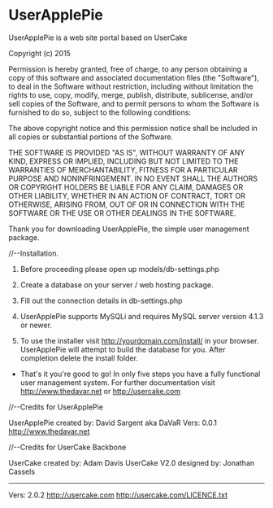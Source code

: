 # UserApplePie
UserApplePie is a web site portal based on UserCake

Copyright (c) 2015

Permission is hereby granted, free of charge, to any person obtaining a copy
of this software and associated documentation files (the "Software"), to deal
in the Software without restriction, including without limitation the rights
to use, copy, modify, merge, publish, distribute, sublicense, and/or sell
copies of the Software, and to permit persons to whom the Software is
furnished to do so, subject to the following conditions:

The above copyright notice and this permission notice shall be included in
all copies or substantial portions of the Software.

THE SOFTWARE IS PROVIDED "AS IS", WITHOUT WARRANTY OF ANY KIND, EXPRESS OR
IMPLIED, INCLUDING BUT NOT LIMITED TO THE WARRANTIES OF MERCHANTABILITY,
FITNESS FOR A PARTICULAR PURPOSE AND NONINFRINGEMENT. IN NO EVENT SHALL THE
AUTHORS OR COPYRIGHT HOLDERS BE LIABLE FOR ANY CLAIM, DAMAGES OR OTHER
LIABILITY, WHETHER IN AN ACTION OF CONTRACT, TORT OR OTHERWISE, ARISING FROM,
OUT OF OR IN CONNECTION WITH THE SOFTWARE OR THE USE OR OTHER DEALINGS IN
THE SOFTWARE.


Thank you for downloading UserApplePie, the simple user management package.

//--Installation.

1. Before proceeding please open up models/db-settings.php

2. Create a database on your server / web hosting package.

3. Fill out the connection details in db-settings.php

4. UserApplePie supports MySQLi and requires MySQL server version 4.1.3 or newer.

5. To use the installer visit http://yourdomain.com/install/ in your browser. UserApplePie will attempt to build the database for you. After completion
   delete the install folder.

-  That's it you're good to go! In only five steps you have a fully functional user management system.
   For further documentation visit http://www.thedavar.net or http://usercake.com

//--Credits for UserApplePie

UserApplePie created by: David Sargent aka DaVaR
Vers: 0.0.1
http://www.thedavar.net
   
//--Credits for UserCake Backbone

UserCake created by: Adam Davis
UserCake V2.0 designed by: Jonathan Cassels

---------------------------------------------------------------

Vers: 2.0.2
http://usercake.com
http://usercake.com/LICENCE.txt
